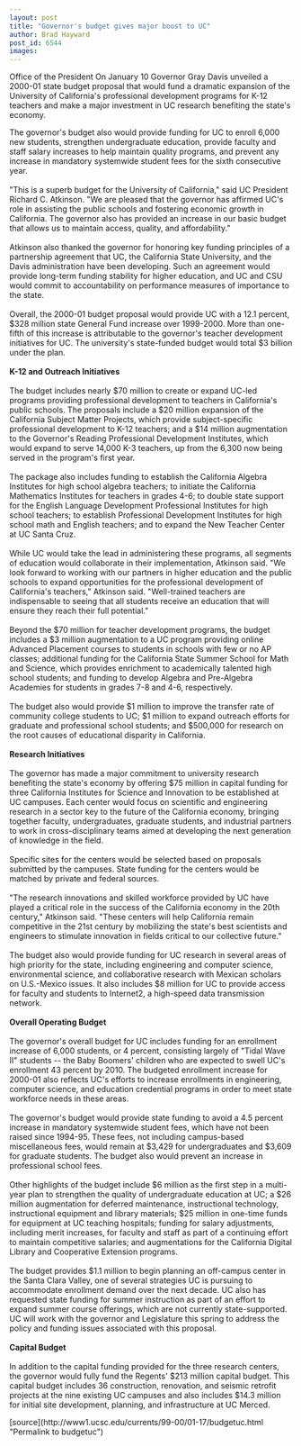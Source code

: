 ```yaml
---
layout: post
title: "Governor's budget gives major boost to UC"
author: Brad Hayward
post_id: 6544
images:
---
```


<p>
  Office of the President On January 10 Governor Gray Davis unveiled a 2000-01 state budget proposal that would fund a dramatic expansion of the University of California's professional development programs for K-12 teachers and make a major investment in UC research benefiting the state's economy.
</p>The governor's budget also would provide funding for UC to enroll 6,000 new students, strengthen undergraduate education, provide faculty and staff salary increases to help maintain quality programs, and prevent any increase in mandatory systemwide student fees for the sixth consecutive year.<br>
<br>
"This is a superb budget for the University of California," said UC President Richard C. Atkinson. "We are pleased that the governor has affirmed UC's role in assisting the public schools and fostering economic growth in California. The governor also has provided an increase in our basic budget that allows us to maintain access, quality, and affordability."<br>
<br>
Atkinson also thanked the governor for honoring key funding principles of a partnership agreement that UC, the California State University, and the Davis administration have been developing. Such an agreement would provide long-term funding stability for higher education, and UC and CSU would commit to accountability on performance measures of importance to the state.<br>
<br>
Overall, the 2000-01 budget proposal would provide UC with a 12.1 percent, $328 million state General Fund increase over 1999-2000. More than one-fifth of this increase is attributable to the governor's teacher development initiatives for UC. The university's state-funded budget would total $3 billion under the plan.<br>
<br>
<b>K-12 and Outreach Initiatives</b><br>
<br>
The budget includes nearly $70 million to create or expand UC-led programs providing professional development to teachers in California's public schools. The proposals include a $20 million expansion of the California Subject Matter Projects, which provide subject-specific professional development to K-12 teachers; and a $14 million augmentation to the Governor's Reading Professional Development Institutes, which would expand to serve 14,000 K-3 teachers, up from the 6,300 now being served in the program's first year.<br>
<br>
The package also includes funding to establish the California Algebra Institutes for high school algebra teachers; to initiate the California Mathematics Institutes for teachers in grades 4-6; to double state support for the English Language Development Professional Institutes for high school teachers; to establish Professional Development Institutes for high school math and English teachers; and to expand the New Teacher Center at UC Santa Cruz.<br>
<br>
While UC would take the lead in administering these programs, all segments of education would collaborate in their implementation, Atkinson said. "We look forward to working with our partners in higher education and the public schools to expand opportunities for the professional development of California's teachers," Atkinson said. "Well-trained teachers are indispensable to seeing that all students receive an education that will ensure they reach their full potential."<br>
<br>
Beyond the $70 million for teacher development programs, the budget includes a $3 million augmentation to a UC program providing online Advanced Placement courses to students in schools with few or no AP classes; additional funding for the California State Summer School for Math and Science, which provides enrichment to academically talented high school students; and funding to develop Algebra and Pre-Algebra Academies for students in grades 7-8 and 4-6, respectively.<br>
<br>
The budget also would provide $1 million to improve the transfer rate of community college students to UC; $1 million to expand outreach efforts for graduate and professional school students; and $500,000 for research on the root causes of educational disparity in California.<br>
<br>
<b>Research Initiatives</b><br>
<br>
The governor has made a major commitment to university research benefiting the state's economy by offering $75 million in capital funding for three California Institutes for Science and Innovation to be established at UC campuses. Each center would focus on scientific and engineering research in a sector key to the future of the California economy, bringing together faculty, undergraduates, graduate students, and industrial partners to work in cross-disciplinary teams aimed at developing the next generation of knowledge in the field.<br>
<br>
Specific sites for the centers would be selected based on proposals submitted by the campuses. State funding for the centers would be matched by private and federal sources.<br>
<br>
"The research innovations and skilled workforce provided by UC have played a critical role in the success of the California economy in the 20th century," Atkinson said. "These centers will help California remain competitive in the 21st century by mobilizing the state's best scientists and engineers to stimulate innovation in fields critical to our collective future."<br>
<br>
The budget also would provide funding for UC research in several areas of high priority for the state, including engineering and computer science, environmental science, and collaborative research with Mexican scholars on U.S.-Mexico issues. It also includes $8 million for UC to provide access for faculty and students to Internet2, a high-speed data transmission network.<br>
<br>
<b>Overall Operating Budget</b><br>
<br>
The governor's overall budget for UC includes funding for an enrollment increase of 6,000 students, or 4 percent, consisting largely of "Tidal Wave II" students -- the Baby Boomers' children who are expected to swell UC's enrollment 43 percent by 2010. The budgeted enrollment increase for 2000-01 also reflects UC's efforts to increase enrollments in engineering, computer science, and education credential programs in order to meet state workforce needs in these areas.<br>
<br>
The governor's budget would provide state funding to avoid a 4.5 percent increase in mandatory systemwide student fees, which have not been raised since 1994-95. These fees, not including campus-based miscellaneous fees, would remain at $3,429 for undergraduates and $3,609 for graduate students. The budget also would prevent an increase in professional school fees.<br>
<br>
Other highlights of the budget include $6 million as the first step in a multi-year plan to strengthen the quality of undergraduate education at UC; a $26 million augmentation for deferred maintenance, instructional technology, instructional equipment and library materials; $25 million in one-time funds for equipment at UC teaching hospitals; funding for salary adjustments, including merit increases, for faculty and staff as part of a continuing effort to maintain competitive salaries; and augmentations for the California Digital Library and Cooperative Extension programs.<br>
<br>
The budget provides $1.1 million to begin planning an off-campus center in the Santa Clara Valley, one of several strategies UC is pursuing to accommodate enrollment demand over the next decade. UC also has requested state funding for summer instruction as part of an effort to expand summer course offerings, which are not currently state-supported. UC will work with the governor and Legislature this spring to address the policy and funding issues associated with this proposal.<br>
<br>
<b>Capital Budget</b><br>
<br>
In addition to the capital funding provided for the three research centers, the governor would fully fund the Regents' $213 million capital budget. This capital budget includes 36 construction, renovation, and seismic retrofit projects at the nine existing UC campuses and also includes $14.3 million for initial site development, planning, and infrastructure at UC Merced.
<p>

</p>
[source](http://www1.ucsc.edu/currents/99-00/01-17/budgetuc.html "Permalink to budgetuc")
